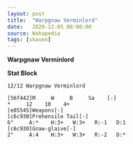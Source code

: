 ```yaml
---
layout: post
title:  "Warpgnaw Verminlord"
date:   2020-12-05 00:00:00
source: Wahapedia
tags: [skaven]
---
```


**Warpgnaw Verminlord**

**Stat Block**
```
12/12 Warpgnaw Verminlord
```

```
[56f442]M     W     B     Sa    [-]
*     12    10    4+    
[e85545]Weapons[-]
[c6c930]Prehensile Tail[-]
6"     A:*    H:3+   W:3+   R:-1   D:1   
[c6c930]Gnaw-glaive[-]
2"     A:4    H:3+   W:3+   R:-2   D:*   
```
    